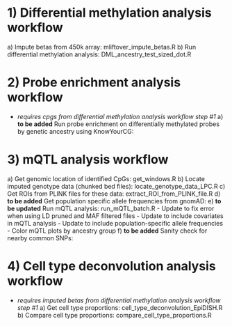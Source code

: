 # 1) Differential methylation analysis workflow
a) Impute betas from 450k array: mliftover_impute_betas.R
b) Run differential methylation analysis: DML_ancestry_test_sized_dot.R

# 2) Probe enrichment analysis workflow
 - *requires cpgs from differential methylation analysis workflow step #1*
a) **to be added** Run probe enrichment on differentially methylated probes by genetic ancestry using KnowYourCG:

# 3) mQTL analysis workflow
a) Get genomic location of identified CpGs: get_windows.R
b) Locate imputed genotype data (chunked bed files): locate_genotype_data_LPC.R
c) Get ROIs from PLINK files for these data: extract_ROI_from_PLINK_file.R
d) **to be added** Get population specific allele frequencies from gnomAD: 
e) **to be updated** Run mQTL analysis: run_mQTL_batch.R
     - Update to fix error when using LD pruned and MAF filtered files
     - Update to include covariates in mQTL analysis
     - Update to include population-specific allele frequencies
     - Color mQTL plots by ancestry group
f) **to be added** Sanity check for nearby common SNPs: 

# 4) Cell type deconvolution analysis workflow
- *requires imputed betas from differential methylation analysis workflow step #1*
a) Get cell type proportions: cell_type_deconvolution_EpiDISH.R
b) Compare cell type proportions: compare_cell_type_proportions.R
